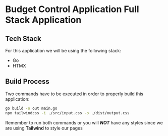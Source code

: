 # Budget Control Application Full Stack Application

## Tech Stack

For this application we will be using the following stack:

- Go
- HTMX

## Build Process

Two commands have to be executed in order to properly build this application:

```bash
go build -o out main.go
npx tailwindcss -i ./src/input.css -o ./dist/output.css
```

Remember to run both commands or you will ***NOT*** have any styles since we are using **Tailwind** to style our pages
